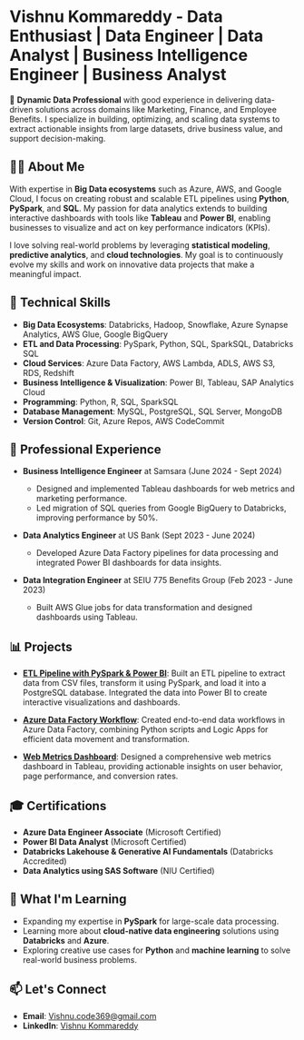 
# Vishnu Kommareddy - Data Enthusiast | Data Engineer | Data Analyst | Business Intelligence Engineer | Business Analyst

🚀 **Dynamic Data Professional** with good experience in delivering data-driven solutions across domains like Marketing, Finance, and Employee Benefits. I specialize in building, optimizing, and scaling data systems to extract actionable insights from large datasets, drive business value, and support decision-making.

## 👨‍💻 About Me

With expertise in **Big Data ecosystems** such as Azure, AWS, and Google Cloud, I focus on creating robust and scalable ETL pipelines using **Python**, **PySpark**, and **SQL**. My passion for data analytics extends to building interactive dashboards with tools like **Tableau** and **Power BI**, enabling businesses to visualize and act on key performance indicators (KPIs).

I love solving real-world problems by leveraging **statistical modeling**, **predictive analytics**, and **cloud technologies**. My goal is to continuously evolve my skills and work on innovative data projects that make a meaningful impact.

## 🔧 Technical Skills

- **Big Data Ecosystems**: Databricks, Hadoop, Snowflake, Azure Synapse Analytics, AWS Glue, Google BigQuery
- **ETL and Data Processing**: PySpark, Python, SQL, SparkSQL, Databricks SQL
- **Cloud Services**: Azure Data Factory, AWS Lambda, ADLS, AWS S3, RDS, Redshift
- **Business Intelligence & Visualization**: Power BI, Tableau, SAP Analytics Cloud
- **Programming**: Python, R, SQL, SparkSQL
- **Database Management**: MySQL, PostgreSQL, SQL Server, MongoDB
- **Version Control**: Git, Azure Repos, AWS CodeCommit

## 💼 Professional Experience

- **Business Intelligence Engineer** at Samsara (June 2024 - Sept 2024)
  - Designed and implemented Tableau dashboards for web metrics and marketing performance.
  - Led migration of SQL queries from Google BigQuery to Databricks, improving performance by 50%.

- **Data Analytics Engineer** at US Bank (Sept 2023 - June 2024)
  - Developed Azure Data Factory pipelines for data processing and integrated Power BI dashboards for data insights.
  
- **Data Integration Engineer** at SEIU 775 Benefits Group (Feb 2023 - June 2023)
  - Built AWS Glue jobs for data transformation and designed dashboards using Tableau.

## 📊 Projects

- **[ETL Pipeline with PySpark & Power BI](#)**: Built an ETL pipeline to extract data from CSV files, transform it using PySpark, and load it into a PostgreSQL database. Integrated the data into Power BI to create interactive visualizations and dashboards.
  
- **[Azure Data Factory Workflow](#)**: Created end-to-end data workflows in Azure Data Factory, combining Python scripts and Logic Apps for efficient data movement and transformation.

- **[Web Metrics Dashboard](#)**: Designed a comprehensive web metrics dashboard in Tableau, providing actionable insights on user behavior, page performance, and conversion rates.

## 🎓 Certifications

- **Azure Data Engineer Associate** (Microsoft Certified)
- **Power BI Data Analyst** (Microsoft Certified)
- **Databricks Lakehouse & Generative AI Fundamentals** (Databricks Accredited)
- **Data Analytics using SAS Software** (NIU Certified)

## 🌱 What I'm Learning

- Expanding my expertise in **PySpark** for large-scale data processing.
- Learning more about **cloud-native data engineering** solutions using **Databricks** and **Azure**.
- Exploring creative use cases for **Python** and **machine learning** to solve real-world business problems.

## 📫 Let's Connect

- **Email**: Vishnu.code369@gmail.com
- **LinkedIn**: [Vishnu Kommareddy](https://www.linkedin.com/in/vishnu-data-enthusiast/)


